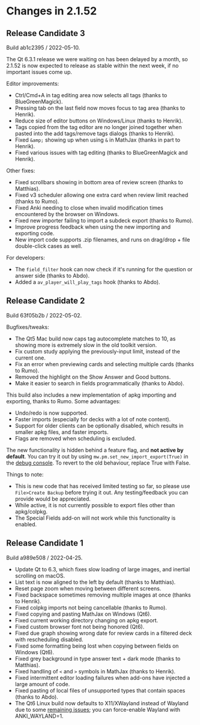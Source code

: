 # Changes in 2.1.52

<!-- toc -->

## Release Candidate 3

Build ab1c2395 / 2022-05-10.

The Qt 6.3.1 release we were waiting on has been delayed by a month, so 2.1.52 is now
expected to release as stable within the next week, if no important issues come up.

Editor improvements:

- Ctrl/Cmd+A in tag editing area now selects all tags (thanks to BlueGreenMagick).
- Pressing tab on the last field now moves focus to tag area (thanks to Henrik).
- Reduce size of editor buttons on Windows/Linux (thanks to Henrik).
- Tags copied from the tag editor are no longer joined together when pasted into
  the add tags/remove tags dialogs (thanks to Henrik).
- Fixed `&amp;` showing up when using `&` in MathJax (thanks in part to Henrik).
- Fixed various issues with tag editing (thanks to BlueGreenMagick and Henrik).

Other fixes:

- Fixed scrollbars showing in bottom area of review screen (thanks to Matthias).
- Fixed v3 scheduler allowing one extra card when review limit reached (thanks to Rumo).
- Fixed Anki needing to close when invalid modification times encountered by the browser on
  Windows.
- Fixed new importer failing to import a subdeck export (thanks to Rumo).
- Improve progress feedback when using the new importing and exporting code.
- New import code supports .zip filenames, and runs on drag/drop + file double-click cases as well.

For developers:

- The `field_filter` hook can now check if it's running for the question or answer side (thanks to Abdo).
- Added a `av_player_will_play_tags` hook (thanks to Abdo).

## Release Candidate 2

Build 63f05b2b / 2022-05-02.

Bugfixes/tweaks:

- The Qt5 Mac build now caps tag autocomplete matches to 10, as showing more is extremely slow in the old toolkit version.
- Fix custom study applying the previously-input limit, instead of the current one.
- Fix an error when previewing cards and selecting multiple cards (thanks to Rumo).
- Removed the highlight on the Show Answer and Good buttons.
- Make it easier to search in fields programmatically (thanks to Abdo).

This build also includes a new implementation of apkg importing and exporting, thanks to Rumo. Some advantages:

- Undo/redo is now supported.
- Faster imports (especially for decks with a lot of note content).
- Support for older clients can be optionally disabled, which results in smaller
  apkg files, and faster imports.
- Flags are removed when scheduling is excluded.

The new functionality is hidden behind a feature flag, and **not active by default**.
You can try it out by using `mw.pm.set_new_import_export(True)` in the [debug console](https://docs.ankiweb.net/misc.html#debug-console).
To revert to the old behaviour, replace True with False.

Things to note:

- This is new code that has received limited testing so far, so please use `File>Create Backup` before trying it out.
  Any testing/feedback you can provide would be appreciated.
- While active, it is not currently possible to export files other than apkg/colpkg.
- The Special Fields add-on will not work while this functionality is enabled.

## Release Candidate 1

Build a989e508 / 2022-04-25.

- Update Qt to 6.3, which fixes slow loading of large images, and inertial scrolling on macOS.
- List text is now aligned to the left by default (thanks to Matthias).
- Reset page zoom when moving between different screens.
- Fixed backspace sometimes removing multiple images at once (thanks to Henrik).
- Fixed colpkg imports not being cancellable (thanks to Rumo).
- Fixed copying and pasting MathJax on Windows (Qt6).
- Fixed current working directory changing on apkg export.
- Fixed custom browser font not being honored (Qt6).
- Fixed due graph showing wrong date for review cards in a filtered deck with rescheduling disabled.
- Fixed some formatting being lost when copying between fields on Windows (Qt6).
- Fixed grey background in type answer text + dark mode (thanks to Matthias).
- Fixed handling of `<` and `>` symbols in MathJax (thanks to Henrik).
- Fixed intermittent editor loading failures when add-ons have injected a large amount of code.
- Fixed pasting of local files of unsupported types that contain spaces (thanks to Abdo).
- The Qt6 Linux build now defaults to X11/XWayland instead of Wayland due to some [remaining issues](https://github.com/ankitects/anki/issues/1767);
  you can force-enable Wayland with ANKI_WAYLAND=1.
